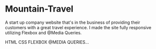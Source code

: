 # Mountain-Travel
A start up company website that's in the business of providing their customers with
a great travel experience. I made the site fully responsive utilizing Flexbox and 
@Media Queries.

HTML CSS FLEXBOX @MEDIA QUERIES...